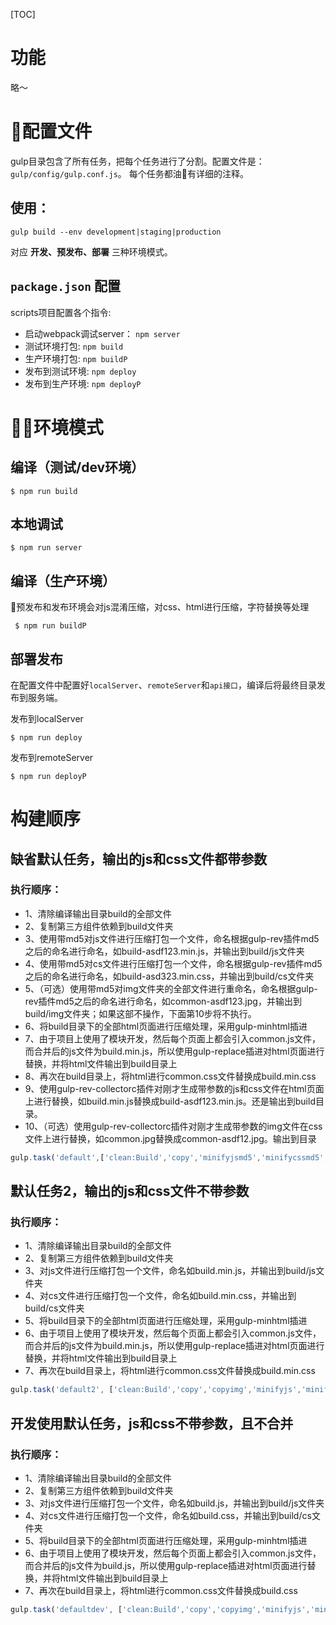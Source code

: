 [TOC]

# 功能
略～

# 配置文件
gulp目录包含了所有任务，把每个任务进行了分割。配置文件是：`gulp/config/gulp.conf.js`。
每个任务都油有详细的注释。

## 使用：
`gulp build --env development|staging|production`

对应 **开发、预发布、部署** 三种环境模式。

## `package.json` 配置

scripts项目配置各个指令:

* 启动webpack调试server： `npm server`
* 测试环境打包: `npm build`
* 生产环境打包: `npm buildP`
* 发布到测试环境: `npm deploy`
* 发布到生产环境: `npm deployP`

# 环境模式
## 编译（测试/dev环境） ##

    $ npm run build

## 本地调试 ##

    $ npm run server

 ## 编译（生产环境） ##

预发布和发布环境会对js混淆压缩，对css、html进行压缩，字符替换等处理

     $ npm run buildP

## 部署发布 ##

在配置文件中配置好`localServer`、`remoteServer`和`api接口`，编译后将最终目录发布到服务端。

发布到localServer

    $ npm run deploy

发布到remoteServer

    $ npm run deployP



# 构建顺序
## 缺省默认任务，输出的js和css文件都带参数
### 执行顺序：
* 1、清除编译输出目录build的全部文件
* 2、复制第三方组件依赖到build文件夹
* 3、使用带md5对js文件进行压缩打包一个文件，命名根据gulp-rev插件md5之后的命名进行命名，如build-asdf123.min.js，并输出到build/js文件夹
* 4、使用带md5对cs文件进行压缩打包一个文件，命名根据gulp-rev插件md5之后的命名进行命名，如build-asd323.min.css，并输出到build/cs文件夹
* 5、（可选）使用带md5对img文件夹的全部文件进行重命名，命名根据gulp-rev插件md5之后的命名进行命名，如common-asdf123.jpg，并输出到build/img文件夹；如果这部不操作，下面第10步将不执行。
* 6、将build目录下的全部html页面进行压缩处理，采用gulp-minhtml插进
* 7、由于项目上使用了模块开发，然后每个页面上都会引入common.js文件，而合并后的js文件为build.min.js，所以使用gulp-replace插进对html页面进行替换，并将html文件输出到build目录上
* 8、再次在build目录上，将html进行common.css文件替换成build.min.css
* 9、使用gulp-rev-collectorc插件对刚才生成带参数的js和css文件在html页面上进行替换，如build.min.js替换成build-asdf123.min.js。还是输出到build目录。
* 10、（可选）使用gulp-rev-collectorc插件对刚才生成带参数的img文件在css文件上进行替换，如common.jpg替换成common-asdf12.jpg。输出到目录

```js
gulp.task('default',['clean:Build','copy','minifyjsmd5','minifycssmd5','minifyimgmd5','replacejs','replacecss','html','rev','revimg']);
```

## 默认任务2，输出的js和css文件不带参数
### 执行顺序：
 * 1、清除编译输出目录build的全部文件
 * 2、复制第三方组件依赖到build文件夹
 * 3、对js文件进行压缩打包一个文件，命名如build.min.js，并输出到build/js文件夹
 * 4、对cs文件进行压缩打包一个文件，命名如build.min.css，并输出到build/cs文件夹
 * 5、将build目录下的全部html页面进行压缩处理，采用gulp-minhtml插进
 * 6、由于项目上使用了模块开发，然后每个页面上都会引入common.js文件，而合并后的js文件为build.min.js，所以使用gulp-replace插进对html页面进行替换，并将html文件输出到build目录上
 * 7、再次在build目录上，将html进行common.css文件替换成build.min.css

```js
gulp.task('default2', ['clean:Build','copy','copyimg','minifyjs','minifycss','replacejs','replacecss','html']);
```

## 开发使用默认任务，js和css不带参数，且不合并
### 执行顺序：
 * 1、清除编译输出目录build的全部文件
 * 2、复制第三方组件依赖到build文件夹
 * 3、对js文件进行压缩打包一个文件，命名如build.js，并输出到build/js文件夹
 * 4、对cs文件进行压缩打包一个文件，命名如build.css，并输出到build/cs文件夹
 * 5、将build目录下的全部html页面进行压缩处理，采用gulp-minhtml插进
 * 6、由于项目上使用了模块开发，然后每个页面上都会引入common.js文件，而合并后的js文件为build.js，所以使用gulp-replace插进对html页面进行替换，并将html文件输出到build目录上
 * 7、再次在build目录上，将html进行common.css文件替换成build.css

```js
gulp.task('defaultdev', ['clean:Build','copy','copyimg','minifyjs','minifycss','replacejsdev','replacecssdev','html']);
```